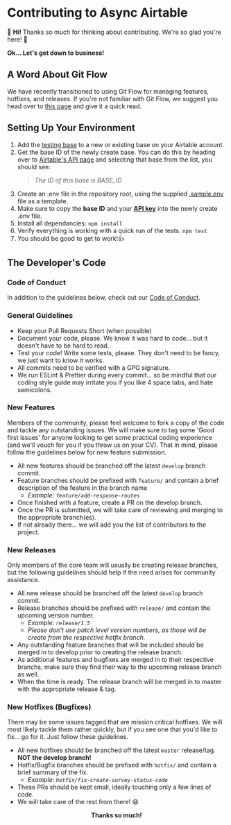 # Contributing to Async Airtable

💖 **Hi!** Thanks so much for thinking about contributing. We're so glad you're here! 💖

**Ok... Let's get down to business!**

## A Word About Git Flow

We have recently transitioned to using Git Flow for managing features, hotfixes, and releases. If you're not familiar with Git Flow, we suggest you head over to [this page](https://datasift.github.io/gitflow/TheHubFlowTools.html) and give it a quick read.

## Setting Up Your Environment

1. Add the [testing base](https://airtable.com/addBaseFromShare/shrU70u93JxzNqBhe?utm_source=airtable_shared_application) to a new or existing base on your Airtable account.
2. Get the base ID of the newly create base. You can do this by heading over to [Airtable's API page](https://airtable.com/api) and selecting that base from the list, you should see:
   > _The ID of this base is BASE_ID_
3. Create an .env file in the repository root, using the supplied [.sample.env](.sample.env) file as a template.
4. Make sure to copy the **base ID** and your **[API key](https://support.airtable.com/hc/en-us/articles/219046777-How-do-I-get-my-API-key-)** into the newly create .env file.
5. Install all dependancies:
   `npm install`
6. Verify everything is working with a quick run of the tests.
   `npm test`
7. You should be good to get to work!👍

## The Developer's Code

### Code of Conduct

In addition to the guidelines below, check out our [Code of Conduct](CODE_OF_CONDUCT.md).

### General Guidelines

- Keep your Pull Requests Short (when possible)
- Document your code, please. We know it was hard to code... but it doesn't have to be hard to read.
- Test your code! Write some tests, please. They don't need to be fancy, we just want to know it works.
- All commits need to be verified with a GPG signature.
- We run ESLint & Prettier during every commit... so be mindful that our coding style guide may irritate you if you like 4 space tabs, and hate semicolons.

### New Features

Members of the community, please feel welcome to fork a copy of the code and tackle any outstanding issues. We will make sure to tag some 'Good first issues' for anyone looking to get some practical coding experience (and we'll vouch for you if you throw us on your CV). That in mind, please follow the guidelines below for new feature submission.

- All new features should be branched off the latest `develop` branch commit.
- Feature branches should be prefixed with `feature/` and contain a brief description of the feature in the branch name
  - _Example: `feature/add-response-routes`_
- Once finished with a feature, create a PR on the develop branch.
- Once the PR is submitted, we will take care of reviewing and merging to the appropriate branch(es).
- If not already there... we will add you the list of contributors to the project.

### New Releases

Only members of the core team will usually be creating release branches, but the following guidelines should help if the need arises for community assistance.

- All new release should be branched off the latest `develop` branch commit.
- Release branches should be prefixed with `release/` and contain the upcoming version number.
  - _Example: `release/1.5`_
  - _Please don't use patch level version numbers, as those will be create from the respective hotfix branch._
- Any outstanding feature branches that will be included should be merged in to develop prior to creating the release branch.
- As additional features and bugfixes are merged in to their respective branchs, make sure they find their way to the upcoming release branch as well.
- When the time is ready. The release branch will be merged in to master with the appropriate release & tag.

### New Hotfixes (Bugfixes)

There may be some issues tagged that are mission critical hotfixes. We will most likely tackle them rather quickly, but if you see one that you'd like to fix... go for it. Just follow these guidelines.

- All new hotfixes should be branched off the latest `master` release/tag. **NOT the develop branch!**
- Hotfix/Bugfix branches should be prefixed with `hotfix/` and contain a brief summary of the fix.
  - _Example: `hotfix/fix-create-survey-status-code`_
- These PRs should be kept small, ideally touching only a few lines of code.
- We will take care of the rest from there! 😄

<p style="text-align:center;"><strong>Thanks so much!</strong</p>
